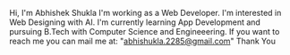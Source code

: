 Hi, I'm Abhishek Shukla I'm working as a Web Developer.
I'm interested in Web Designing with AI.
I'm currently learning App Development and pursuing B.Tech with Computer Science and Engineeering. 
If you want to reach me you can mail me at:
"abhishukla.2285@gmail.com"
   Thank You
   
   

